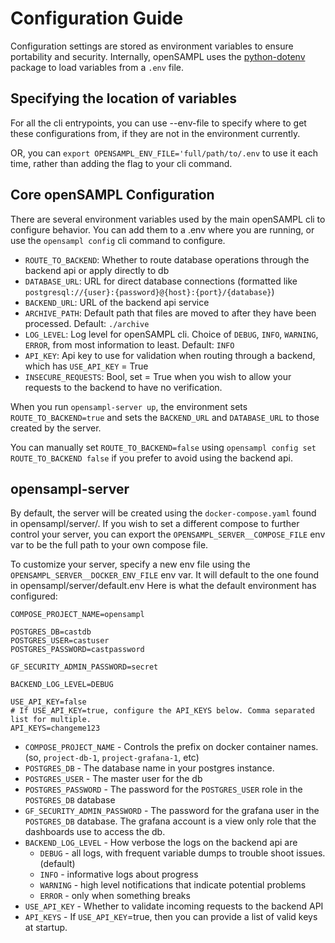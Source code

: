 # Configuration Guide

Configuration settings are stored as environment variables to ensure portability and security. 
Internally, openSAMPL uses the [python-dotenv](https://pypi.org/project/python-dotenv/) package to load variables from a `.env` file.  

## Specifying the location of variables

For all the cli entrypoints, you can use --env-file to specify where to get these configurations from, if they are not in the environment currently.

OR, you can `export OPENSAMPL_ENV_FILE='full/path/to/.env` to use it each time, rather than adding the flag to your cli command.

## Core openSAMPL Configuration 
There are several environment variables used by the main openSAMPL cli to configure behavior. You can add them to a .env where you are running, 
or use the `opensampl config` cli command to configure. 

- `ROUTE_TO_BACKEND`: Whether to route database operations through the backend api or apply directly to db
- `DATABASE_URL`: URL for direct database connections (formatted like `postgresql://{user}:{password}@{host}:{port}/{database}`)
- `BACKEND_URL`: URL of the backend api service
- `ARCHIVE_PATH`: Default path that files are moved to after they have been processed. Default: `./archive`
- `LOG_LEVEL`: Log level for openSAMPL cli. Choice of `DEBUG`, `INFO`, `WARNING`, `ERROR`, from most information to least. Default: `INFO`
- `API_KEY`: Api key to use for validation when routing through a backend, which has `USE_API_KEY` = True
- `INSECURE_REQUESTS`: Bool, set = True when you wish to allow your requests to the backend to have no verification.

When you run `opensampl-server up`, the environment sets `ROUTE_TO_BACKEND=true` and sets the `BACKEND_URL` and `DATABASE_URL` to those created by the server. 

You can manually set `ROUTE_TO_BACKEND=false` using `opensampl config set ROUTE_TO_BACKEND false` if you prefer to avoid using the backend api. 


## opensampl-server
By default, the server will be created using the `docker-compose.yaml` found in opensampl/server/. If you wish to set a different compose to further control
your server, you can export the `OPENSAMPL_SERVER__COMPOSE_FILE` env var to be the full path to your own compose file. 

To customize your server, specify a new env file using the `OPENSAMPL_SERVER__DOCKER_ENV_FILE` env var. It will default to the one found in opensampl/server/default.env
Here is what the default environment has configured:
```dotenv
COMPOSE_PROJECT_NAME=opensampl

POSTGRES_DB=castdb
POSTGRES_USER=castuser
POSTGRES_PASSWORD=castpassword

GF_SECURITY_ADMIN_PASSWORD=secret

BACKEND_LOG_LEVEL=DEBUG

USE_API_KEY=false
# If USE_API_KEY=true, configure the API_KEYS below. Comma separated list for multiple.
API_KEYS=changeme123
```

* `COMPOSE_PROJECT_NAME` - Controls the prefix on docker container names. (so, `project-db-1`, `project-grafana-1`, etc)
* `POSTGRES_DB` - The database name in your postgres instance.
* `POSTGRES_USER` - The master user for the db
* `POSTGRES_PASSWORD` - The password for the `POSTGRES_USER` role in the `POSTGRES_DB` database
* `GF_SECURITY_ADMIN_PASSWORD` - The password for the grafana user in the `POSTGRES_DB` database. The grafana account is a view only role that the dashboards use
to access the db. 
* `BACKEND_LOG_LEVEL` - How verbose the logs on the backend api are
    * `DEBUG` - all logs, with frequent variable dumps to trouble shoot issues. (default)
    * `INFO` - informative logs about progress
    * `WARNING` - high level notifications that indicate potential problems
    * `ERROR` - only when something breaks
* `USE_API_KEY` - Whether to validate incoming requests to the backend API
* `API_KEYS` - If `USE_API_KEY`=true, then you can provide a list of valid keys at startup. 

